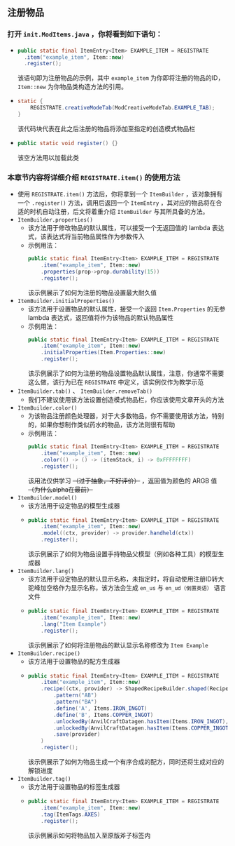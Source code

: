 ## 注册物品

### 打开 `init.ModItems.java` ，你将看到如下语句：

* ```java
  public static final ItemEntry<Item> EXAMPLE_ITEM = REGISTRATE
    .item("example_item", Item::new)
    .register();
  ```
  该语句即为注册物品的示例，其中 `example_item` 为你即将注册的物品的ID，`Item::new` 为你物品类构造方法的引用。
* ```java
  static {
      REGISTRATE.creativeModeTab(ModCreativeModeTab.EXAMPLE_TAB);
  }
  ```
  该代码块代表在此之后注册的物品将添加至指定的创造模式物品栏
* ```java
  public static void register() {}
  ```
  该空方法用以加载此类

### 本章节内容将详细介绍 `REGISTRATE.item()` 的使用方法

* 使用 `REGISTRATE.item()` 方法后，你将拿到一个 `ItemBuilder` ，该对象拥有一个 `.register()` 方法，调用后返回一个 `ItemEntry` ，其对应的物品将在合适的时机自动注册，后文将着重介绍 `ItemBuilder` 与其所具备的方法。
* `ItemBuilder.properties()`
  * 该方法用于修改物品的默认属性，可以接受一个无返回值的 lambda 表达式，该表达式将当前物品属性作为参数传入
  * 示例用法：
    ```java
    public static final ItemEntry<Item> EXAMPLE_ITEM = REGISTRATE
        .item("example_item", Item::new)
        .properties(prop->prop.durability(15))
        .register();
    ```
    该示例展示了如何为注册的物品设置最大耐久值
* `ItemBuilder.initialProperties()`
  * 该方法用于设置物品的默认属性，接受一个返回 `Item.Properties` 的无参 lambda 表达式，返回值将作为该物品的默认物品属性
  * 示例用法：
    ```java
    public static final ItemEntry<Item> EXAMPLE_ITEM = REGISTRATE
        .item("example_item", Item::new)
        .initialProperties(Item.Properties::new)
        .register();
    ```
    该示例展示了如何为注册的物品设置物品默认属性，注意，你通常不需要这么做，该行为已在 `REGISTRATE` 中定义，该实例仅作为教学示范
* `ItemBuilder.tab()` 、 `ItemBuilder.removeTab()`
  * 我们不建议使用该方法设置创造模式物品栏，你应该使用文章开头的方法
* `ItemBuilder.color()`
  * 为该物品注册颜色处理器，对于大多数物品，你不需要使用该方法，特别的，如果你想制作类似药水的物品，该方法则很有帮助
  * 示例用法：
    ```java
    public static final ItemEntry<Item> EXAMPLE_ITEM = REGISTRATE
        .item("example_item", Item::new)
        .color(() -> () -> (itemStack, i) -> 0xFFFFFFFF)
        .register();
    ```
    该用法仅供学习 ~~（过于抽象，不好评价）~~ ，返回值为颜色的 ARGB 值 ~~（为什么alpha在最前）~~
* `ItemBuilder.model()`
  * 该方法用于设定物品的模型生成器
  * ```java
    public static final ItemEntry<Item> EXAMPLE_ITEM = REGISTRATE
        .item("example_item", Item::new)
        .model((ctx, provider) -> provider.handheld(ctx))
        .register();
    ```
    该示例展示了如何为物品设置手持物品父模型（例如各种工具）的模型生成器
* `ItemBuilder.lang()`
  * 该方法用于设定物品的默认显示名称，未指定时，将自动使用注册ID转大驼峰加空格作为显示名称，该方法会生成 `en_us` 与 `en_ud（倒置英语）` 语言文件
  * ```java
    public static final ItemEntry<Item> EXAMPLE_ITEM = REGISTRATE
        .item("example_item", Item::new)
        .lang("Item Example")
        .register();
    ```
    该示例展示了如何将注册物品的默认显示名称修改为 `Item Example`
* `ItemBuilder.recipe()`
  * 该方法用于设置物品的配方生成器
  * ```java
    public static final ItemEntry<Item> EXAMPLE_ITEM = REGISTRATE
        .item("example_item", Item::new)
        .recipe((ctx, provider) -> ShapedRecipeBuilder.shaped(RecipeCategory.MISC, ctx.get())
            .pattern("AB")
            .pattern("BA")
            .define('A', Items.IRON_INGOT)
            .define('B', Items.COPPER_INGOT)
            .unlockedBy(AnvilCraftDatagen.hasItem(Items.IRON_INGOT), RegistrateRecipeProvider.has(Items.IRON_INGOT))
            .unlockedBy(AnvilCraftDatagen.hasItem(Items.COPPER_INGOT), RegistrateRecipeProvider.has(Items.COPPER_INGOT))
            .save(provider)
        )
        .register();
    ```
    该示例展示了如何为物品生成一个有序合成的配方，同时还将生成对应的解锁进度
* `ItemBuilder.tag()`
  * 该方法用于设置物品的标签生成器
  * ```java
    public static final ItemEntry<Item> EXAMPLE_ITEM = REGISTRATE
        .item("example_item", Item::new)
        .tag(ItemTags.AXES)
        .register();
    ```
    该示例展示如何将物品加入至原版斧子标签内
